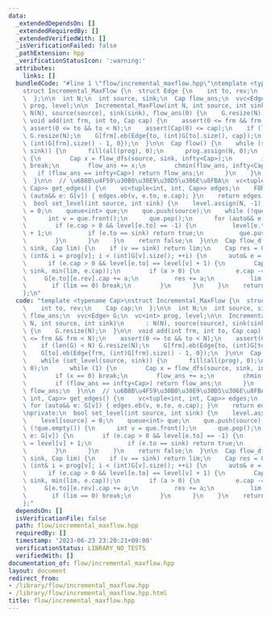 ```yaml
---
data:
  _extendedDependsOn: []
  _extendedRequiredBy: []
  _extendedVerifiedWith: []
  _isVerificationFailed: false
  _pathExtension: hpp
  _verificationStatusIcon: ':warning:'
  attributes:
    links: []
  bundledCode: "#line 1 \"flow/incremental_maxflow.hpp\"\ntemplate <typename Cap>\n\
    struct Incremental_MaxFlow {\n  struct Edge {\n    int to, rev;\n    Cap cap;\n\
    \  };\n\n  int N;\n  int source, sink;\n  Cap flow_ans;\n  vvc<Edge> G;\n  vc<int>\
    \ prog, level;\n\n  Incremental_MaxFlow(int N, int source, int sink)\n      :\
    \ N(N), source(source), sink(sink), flow_ans(0) {\n    G.resize(N);\n  }\n\n \
    \ void add(int frm, int to, Cap cap) {\n    assert(0 <= frm && frm < N);\n   \
    \ assert(0 <= to && to < N);\n    assert(Cap(0) <= cap);\n    if (len(G) < N)\
    \ G.resize(N);\n    G[frm].eb(Edge{to, (int)G[to].size(), cap});\n    G[to].eb(Edge{frm,\
    \ (int)G[frm].size() - 1, 0});\n  }\n\n  Cap flow() {\n    while (set_level(source,\
    \ sink)) {\n      fill(all(prog), 0);\n      prog.assign(N, 0);\n      while (1)\
    \ {\n        Cap x = flow_dfs(source, sink, infty<Cap>);\n        if (x == 0)\
    \ break;\n        flow_ans += x;\n        chmin(flow_ans, infty<Cap>);\n     \
    \   if (flow_ans == infty<Cap>) return flow_ans;\n      }\n    }\n    return flow_ans;\n\
    \  }\n\n  // \u6B8B\u4F59\u30B0\u30E9\u30D5\u306E\u8FBA\n  vc<tuple<int, int,\
    \ Cap>> get_edges() {\n    vc<tuple<int, int, Cap>> edges;\n    FOR(v, N) for\
    \ (auto&& e: G[v]) { edges.eb(v, e.to, e.cap); }\n    return edges;\n  }\n\nprivate:\n\
    \  bool set_level(int source, int sink) {\n    level.assign(N, -1);\n    level[source]\
    \ = 0;\n    queue<int> que;\n    que.push(source);\n    while (!que.empty()) {\n\
    \      int v = que.front();\n      que.pop();\n      for (auto&& e: G[v]) {\n\
    \        if (e.cap > 0 && level[e.to] == -1) {\n          level[e.to] = level[v]\
    \ + 1;\n          if (e.to == sink) return true;\n          que.push(e.to);\n\
    \        }\n      }\n    }\n    return false;\n  }\n\n  Cap flow_dfs(int v, int\
    \ sink, Cap lim) {\n    if (v == sink) return lim;\n    Cap res = 0;\n    for\
    \ (int& i = prog[v]; i < (int)G[v].size(); ++i) {\n      auto& e = G[v][i];\n\
    \      if (e.cap > 0 && level[e.to] == level[v] + 1) {\n        Cap a = flow_dfs(e.to,\
    \ sink, min(lim, e.cap));\n        if (a > 0) {\n          e.cap -= a;\n     \
    \     G[e.to][e.rev].cap += a;\n          res += a;\n          lim -= a;\n   \
    \       if (lim == 0) break;\n        }\n      }\n    }\n    return res;\n  }\n\
    };\n"
  code: "template <typename Cap>\nstruct Incremental_MaxFlow {\n  struct Edge {\n\
    \    int to, rev;\n    Cap cap;\n  };\n\n  int N;\n  int source, sink;\n  Cap\
    \ flow_ans;\n  vvc<Edge> G;\n  vc<int> prog, level;\n\n  Incremental_MaxFlow(int\
    \ N, int source, int sink)\n      : N(N), source(source), sink(sink), flow_ans(0)\
    \ {\n    G.resize(N);\n  }\n\n  void add(int frm, int to, Cap cap) {\n    assert(0\
    \ <= frm && frm < N);\n    assert(0 <= to && to < N);\n    assert(Cap(0) <= cap);\n\
    \    if (len(G) < N) G.resize(N);\n    G[frm].eb(Edge{to, (int)G[to].size(), cap});\n\
    \    G[to].eb(Edge{frm, (int)G[frm].size() - 1, 0});\n  }\n\n  Cap flow() {\n\
    \    while (set_level(source, sink)) {\n      fill(all(prog), 0);\n      prog.assign(N,\
    \ 0);\n      while (1) {\n        Cap x = flow_dfs(source, sink, infty<Cap>);\n\
    \        if (x == 0) break;\n        flow_ans += x;\n        chmin(flow_ans, infty<Cap>);\n\
    \        if (flow_ans == infty<Cap>) return flow_ans;\n      }\n    }\n    return\
    \ flow_ans;\n  }\n\n  // \u6B8B\u4F59\u30B0\u30E9\u30D5\u306E\u8FBA\n  vc<tuple<int,\
    \ int, Cap>> get_edges() {\n    vc<tuple<int, int, Cap>> edges;\n    FOR(v, N)\
    \ for (auto&& e: G[v]) { edges.eb(v, e.to, e.cap); }\n    return edges;\n  }\n\
    \nprivate:\n  bool set_level(int source, int sink) {\n    level.assign(N, -1);\n\
    \    level[source] = 0;\n    queue<int> que;\n    que.push(source);\n    while\
    \ (!que.empty()) {\n      int v = que.front();\n      que.pop();\n      for (auto&&\
    \ e: G[v]) {\n        if (e.cap > 0 && level[e.to] == -1) {\n          level[e.to]\
    \ = level[v] + 1;\n          if (e.to == sink) return true;\n          que.push(e.to);\n\
    \        }\n      }\n    }\n    return false;\n  }\n\n  Cap flow_dfs(int v, int\
    \ sink, Cap lim) {\n    if (v == sink) return lim;\n    Cap res = 0;\n    for\
    \ (int& i = prog[v]; i < (int)G[v].size(); ++i) {\n      auto& e = G[v][i];\n\
    \      if (e.cap > 0 && level[e.to] == level[v] + 1) {\n        Cap a = flow_dfs(e.to,\
    \ sink, min(lim, e.cap));\n        if (a > 0) {\n          e.cap -= a;\n     \
    \     G[e.to][e.rev].cap += a;\n          res += a;\n          lim -= a;\n   \
    \       if (lim == 0) break;\n        }\n      }\n    }\n    return res;\n  }\n\
    };"
  dependsOn: []
  isVerificationFile: false
  path: flow/incremental_maxflow.hpp
  requiredBy: []
  timestamp: '2023-06-23 23:20:21+09:00'
  verificationStatus: LIBRARY_NO_TESTS
  verifiedWith: []
documentation_of: flow/incremental_maxflow.hpp
layout: document
redirect_from:
- /library/flow/incremental_maxflow.hpp
- /library/flow/incremental_maxflow.hpp.html
title: flow/incremental_maxflow.hpp
---
```

